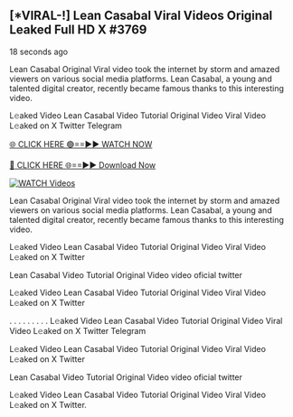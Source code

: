 ## [*VIRAL-!] Lean Casabal Viral Videos Original Leaked Full HD X #3769

18 seconds ago

Lean Casabal Original Viral video took the internet by storm and amazed viewers on various social media platforms. Lean Casabal, a young and talented digital creator, recently became famous thanks to this interesting video.

L𝚎aked Video Lean Casabal Video Tutorial Original Video Viral Video L𝚎aked on X Twitter Telegram

[🌐 CLICK HERE 🟢==►► WATCH NOW](https://russelviper69.blogspot.com/p/viral-tv.html)

[🔴 CLICK HERE 🌐==►► Download Now](https://russelviper69.blogspot.com/p/viral-tv.html)

[![WATCH Videos](https://i.imgur.com/dJHk4Zq.gif)](https://russelviper69.blogspot.com/p/viral-tv.html)

Lean Casabal Original Viral video took the internet by storm and amazed viewers on various social media platforms. Lean Casabal, a young and talented digital creator, recently became famous thanks to this interesting video.

L𝚎aked Video Lean Casabal Video Tutorial Original Video Viral Video L𝚎aked on X Twitter

Lean Casabal Video Tutorial Original Video video oficial twitter

L𝚎aked Video Lean Casabal Video Tutorial Original Video Viral Video L𝚎aked on X Twitter

. . . . . . . . . L𝚎aked Video Lean Casabal Video Tutorial Original Video Viral Video L𝚎aked on X Twitter Telegram

L𝚎aked Video Lean Casabal Video Tutorial Original Video Viral Video L𝚎aked on X Twitter

Lean Casabal Video Tutorial Original Video video oficial twitter

L𝚎aked Video Lean Casabal Video Tutorial Original Video Viral Video L𝚎aked on X Twitter.